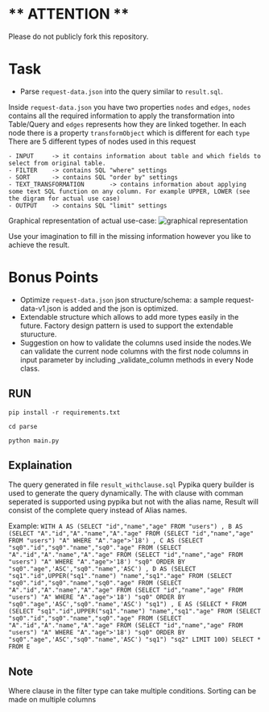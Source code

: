 # ** ATTENTION **
Please do not publicly fork this repository.

# Task

- Parse `request-data.json` into the query similar to `result.sql`. 

Inside `request-data.json` you have two properties `nodes` and `edges`, `nodes` contains all the required information to apply the transformation into Table/Query and `edges` represents how they are linked together. In each node there is a property `transformObject` which is different for each `type`
There are 5 different types of nodes used in this request

	- INPUT		-> it contains information about table and which fields to select from original table. 
	- FILTER	-> contains SQL "where" settings 
	- SORT		-> contains SQL "order by" settings 
	- TEXT_TRANSFORMATION	    -> contains information about applying some text SQL function on any column. For example UPPER, LOWER (see the digram for actual use case)
	- OUTPUT	-> contains SQL "limit" settings

Graphical representation of actual use-case:
![graphical representation](https://github.com/goes-funky/modeling-test/blob/master/graphical-representation.png?raw=true)

Use your imagination to fill in the missing information however you like to achieve the result.

# Bonus Points
 - Optimize `request-data.json` json structure/schema: a sample request-data-v1.json is added and the json is optimized.
 - Extendable structure which allows to add more types easily in the future. Factory design pattern is used to support the extendable sturucture. 
 - Suggestion on how to validate the columns used inside the nodes.We can validate the current node columns with the first node columns in input parameter by including _validate_column methods in every Node class. 


## RUN
`pip install -r requirements.txt`

`cd parse`

`python main.py`

## Explaination

The query generated in file `result_withclause.sql`
Pypika query builder is used to generate the query dynamically.
The with clause with comman seperated is supported using pypika but not with the alias name,
Result will consist of the complete query instead of Alias names. 

Example:
`WITH A AS (SELECT "id","name","age" FROM "users") ,
B AS (SELECT "A"."id","A"."name","A"."age" FROM (SELECT "id","name","age" FROM "users") "A" WHERE "A"."age">'18') ,
C AS (SELECT "sq0"."id","sq0"."name","sq0"."age" FROM (SELECT "A"."id","A"."name","A"."age" FROM (SELECT "id","name","age" FROM "users") "A" WHERE "A"."age">'18') "sq0" ORDER BY "sq0"."age",'ASC',"sq0"."name",'ASC') ,
D AS (SELECT "sq1"."id",UPPER("sq1"."name") "name","sq1"."age" FROM (SELECT "sq0"."id","sq0"."name","sq0"."age" FROM (SELECT "A"."id","A"."name","A"."age" FROM (SELECT "id","name","age" FROM "users") "A" WHERE "A"."age">'18') "sq0" ORDER BY "sq0"."age",'ASC',"sq0"."name",'ASC') "sq1") ,
E AS (SELECT * FROM (SELECT "sq1"."id",UPPER("sq1"."name") "name","sq1"."age" FROM (SELECT "sq0"."id","sq0"."name","sq0"."age" FROM (SELECT "A"."id","A"."name","A"."age" FROM (SELECT "id","name","age" FROM "users") "A" WHERE "A"."age">'18') "sq0" ORDER BY "sq0"."age",'ASC',"sq0"."name",'ASC') "sq1") "sq2" LIMIT 100)
SELECT * FROM E`

## Note
Where clause in the filter type can take multiple conditions.
Sorting can be made on multiple columns

